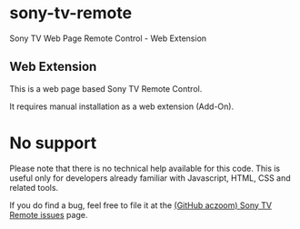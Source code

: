 # sony-tv-remote
Sony TV Web Page Remote Control - Web Extension

## Web Extension

This is a web page based Sony TV Remote Control.

It requires manual installation as a web extension (Add-On).

# No support

Please note that there is no technical help available for this code. This is useful only for developers already familiar with Javascript, HTML, CSS and related tools.

If you do find a bug, feel free to file it at the
<a href="https://github.com/avinash311/sony-tv-remote/issues">(GitHub aczoom) Sony TV Remote issues</a> page.
